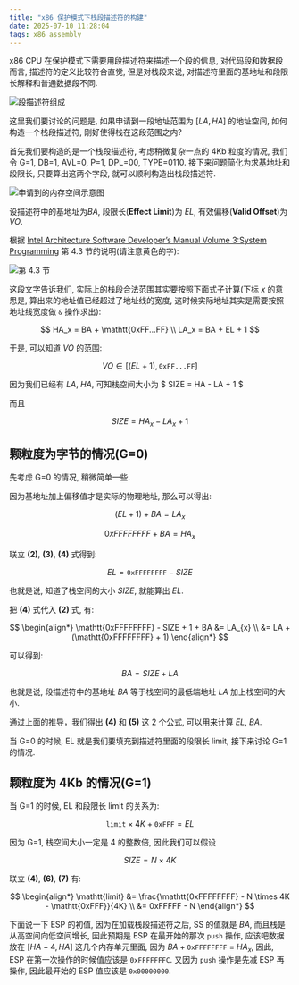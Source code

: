 ```yaml
---
title: "x86 保护模式下栈段描述符的构建"
date: 2025-07-10 11:28:04
tags: x86 assembly
---
```


x86 CPU 在保护模式下需要用段描述符来描述一个段的信息, 对代码段和数据段而言, 描述符的定义比较符合直觉, 但是对栈段来说, 对描述符里面的基地址和段限长解释和普通数据段不同.

![段描述符组成](https://s3.bmp.ovh/imgs/2025/09/03/3414e96e346f282a.png)

这里我们要讨论的问题是, 如果申请到一段地址范围为 $[LA, HA]$ 的地址空间, 如何构造一个栈段描述符, 刚好使得栈在这段范围之内?

<!--more-->

首先我们要构造的是一个栈段描述符, 考虑稍微复杂一点的 4Kb 粒度的情况, 我们令 G=1, DB=1, AVL=0, P=1, DPL=00, TYPE=0110.
接下来问题简化为求基地址和段限长, 只要算出这两个字段, 就可以顺利构造出栈段描述符.

![申请到的内存空间示意图](https://s3.bmp.ovh/imgs/2025/09/09/a5b4104d7b0c8e94.png)

设描述符中的基地址为$BA$, 段限长(**Effect Limit**)为 $EL$, 有效偏移(**Valid Offset**)为 $VO$.

根据 [Intel Architecture Software Developer’s Manual Volume 3:System Programming](https://flint.cs.yale.edu/cs422/doc/24547212.pdf) 第 4.3 节的说明(请注意黄色的字):

![第 4.3 节](https://s3.bmp.ovh/imgs/2025/09/09/768e5686afec622f.png)

这段文字告诉我们, 实际上的栈段合法范围其实要按照下面式子计算(下标 $x$ 的意思是, 算出来的地址值已经超过了地址线的宽度, 这时候实际地址其实是需要按照地址线宽度做 `&` 操作求出):

$$
HA_x = BA + \mathtt{0xFF...FF} \\
LA_x = BA + EL + 1
$$

于是, 可以知道 $VO$ 的范围:

$$
VO \in \left[ (EL+1), \mathtt{0xFF...FF} \right]
$$

因为我们已经有 $LA$, $HA$, 可知栈空间大小为 $ SIZE = HA - LA + 1 $

而且

$$
\begin{equation}
    SIZE = HA_x - LA_x + 1
\end{equation}
$$

## 颗粒度为字节的情况(G=0)

先考虑 G=0 的情况, 稍微简单一些.

因为基地址加上偏移值才是实际的物理地址, 那么可以得出:

$$
\begin{equation}
    (EL + 1) + BA = LA_{x}
\end{equation}
$$

$$
\begin{equation}
    0xFFFFFFFF + BA = HA_{x}
\end{equation}
$$

联立 **(2)**, **(3)**, **(4)** 式得到:

$$
\begin{equation}
    EL = \mathtt{0xFFFFFFFF} - SIZE
\end{equation}
$$

也就是说, 知道了栈空间的大小 $SIZE$, 就能算出 $EL$.

把 **(4)** 式代入 **(2)** 式, 有:

$$
\begin{align*}
    \mathtt{0xFFFFFFFF} - SIZE + 1 + BA &= LA_{x} \\
                                 &= LA + (\mathtt{0xFFFFFFFF} + 1)
\end{align*}
$$

可以得到:

$$
\begin{equation}
    BA = SIZE + LA
\end{equation}
$$

也就是说, 段描述符中的基地址 $BA$ 等于栈空间的最低端地址 $LA$ 加上栈空间的大小.

通过上面的推导，我们得出 **(4)** 和 **(5)** 这 2 个公式, 可以用来计算 $EL$, $BA$.

当 G=0 的时候, EL 就是我们要填充到描述符里面的段限长 limit, 接下来讨论 G=1 的情况.

## 颗粒度为 4Kb 的情况(G=1)

当 G=1 的时候, EL 和段限长 limit 的关系为:

$$
\begin{equation}
\mathtt{limit} \times 4K + \mathtt{0xFFF} = EL
\end{equation}
$$

因为 G=1, 栈空间大小一定是 4 的整数倍, 因此我们可以假设

$$
\begin{equation}
SIZE = N \times 4K
\end{equation}
$$

联立 **(4)**, **(6)**, **(7)** 有:

$$
\begin{align*}
    \mathtt{limit} &= \frac{\mathtt{0xFFFFFFFF} - N \times 4K - \mathtt{0xFFF}}{4K} \\
                   &= 0xFFFFF - N
\end{align*}
$$

下面说一下 ESP 的初值, 因为在加载栈段描述符之后, SS 的值就是 $BA$, 而且栈是从高空间向低空间增长, 因此预期是 ESP 在最开始的那次 `push` 操作, 应该吧数据放在 $[HA-4, HA]$ 这几个内存单元里面, 因为 $BA + \mathtt{0xFFFFFFFF}$ = $HA_x$, 因此, ESP 在第一次操作的时候值应该是 $\mathtt{0xFFFFFFFC}$. 又因为 `push` 操作是先减 ESP 再操作, 因此最开始的 ESP 值应该是 $\mathtt{0x00000000}$.
